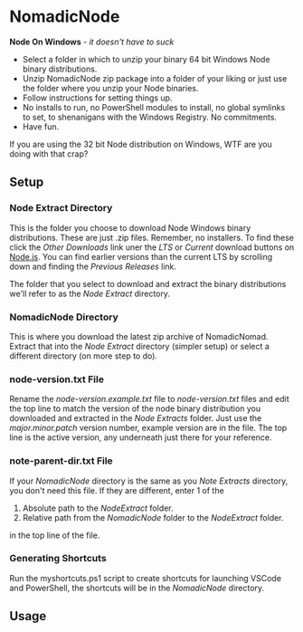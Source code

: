 # NomadicNode

**Node On Windows** *- it doesn't have to suck*

- Select a folder in which to unzip your binary 64 bit Windows Node binary distributions.
- Unzip NomadicNode zip package into a folder of your liking or just use the folder where you unzip your Node binaries.
- Follow instructions for setting things up.
- No installs to run, no PowerShell modules to install, no global symlinks to set, to shenanigans with the Windows Registry. No commitments.
- Have fun.

If you are using the 32 bit Node distribution on Windows, WTF are you doing with that crap?

## Setup

### Node Extract Directory

This is the folder you choose to download Node Windows binary distributions. These are just .zip files. Remember, no installers. To find these click the *Other Downloads* link uner the *LTS* or *Current* download buttons on [Node.js](https://nodejs.org/). You can find earlier versions than the current LTS by scrolling down and finding the *Previous Releases* link.

The folder that you select to download and extract the binary distributions we'll refer to as the *Node Extract* directory.

### NomadicNode Directory

This is where you download the latest zip archive of NomadicNomad. Extract that into the *Node Extract* directory (simpler setup) or select a different directory (on more step to do).

### node-version.txt File

Rename the *node-version.example.txt* file to *node-version.txt* files and edit the top line to match the version of the node binary distribution you downloaded and extracted in the *Node Extracts* folder. Just use the *major.minor.patch* version number, example version are in the file. The top line is the active version, any underneath just there for your reference.

### note-parent-dir.txt File

If your *NomadicNode* directory is the same as you *Note Extracts* directory, you don't need this file. If they are different, enter 1 of the

1. Absolute path to the *NodeExtract* folder.
2. Relative path from the *NomadicNode* folder to the *NodeExtract* folder.

in the top line of the file.

### Generating Shortcuts

Run the myshortcuts.ps1 script to create shortcuts for launching VSCode and PowerShell, the shortcuts will be in the *NomadicNode* directory.

## Usage

